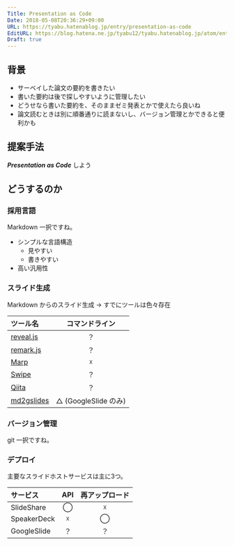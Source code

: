 ```yaml
---
Title: Presentation as Code
Date: 2018-05-08T20:36:29+09:00
URL: https://tyabu.hatenablog.jp/entry/presentation-as-code
EditURL: https://blog.hatena.ne.jp/tyabu12/tyabu.hatenablog.jp/atom/entry/17391345971642685662
Draft: true
---
```


## 背景

- サーベイした論文の要約を書きたい
- 書いた要約は後で探しやすいように管理したい
- どうせなら書いた要約を、そのままゼミ発表とかで使えたら良いね
- 論文読むときは別に順番通りに読まないし、バージョン管理とかできると便利かも

## 提案手法

***Presentation as Code*** しよう

## どうするのか

### 採用言語

Markdown 一択ですね。

- シンプルな言語構造
  - 見やすい
  - 書きやすい
- 高い汎用性

### スライド生成

Markdown からのスライド生成
→ すでにツールは色々存在

|ツール名|コマンドライン|
|:---|:---:|
|[reveal.js](https://github.com/hakimel/reveal.js)|？|
|[remark.js](https://github.com/gnab/remark)|？|
|[Marp](https://yhatt.github.io/marp/)|☓|
|[Swipe](https://www.swipe.to/markdown/)|？|
|[Qiita](https://github.com/increments/qiita-markdown)|？|
|[md2gslides](https://github.com/gsuitedevs/md2googleslides)|△ (GoogleSlide のみ) |

### バージョン管理

git 一択ですね。

### デプロイ

主要なスライドホストサービスは主に3つ。

|サービス|API|再アップロード|
|:---|:---:|:---:|
|SlideShare|◯|☓|
|SpeakerDeck|☓|◯|
|GoogleSlide|？|？|

